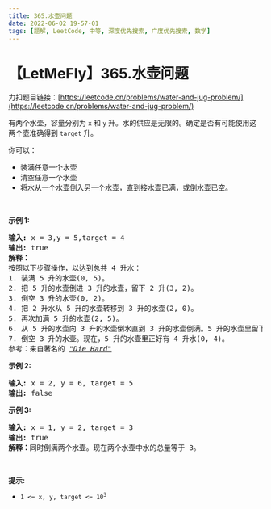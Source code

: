 ```yaml
---
title: 365.水壶问题
date: 2022-06-02 19-57-01
tags: [题解, LeetCode, 中等, 深度优先搜索, 广度优先搜索, 数学]
---
```


# 【LetMeFly】365.水壶问题

力扣题目链接：[https://leetcode.cn/problems/water-and-jug-problem/](https://leetcode.cn/problems/water-and-jug-problem/)

<p>有两个水壶，容量分别为&nbsp;<code>x</code>&nbsp;和 <code>y</code> 升。水的供应是无限的。确定是否有可能使用这两个壶准确得到&nbsp;<code>target</code>&nbsp;升。</p>

<p>你可以：</p>

<ul>
	<li>装满任意一个水壶</li>
	<li>清空任意一个水壶</li>
	<li>将水从一个水壶倒入另一个水壶，直到接水壶已满，或倒水壶已空。</li>
</ul>

<p>&nbsp;</p>

<p><strong>示例 1:</strong>&nbsp;</p>

<pre>
<strong>输入:</strong> x = 3,y = 5,target = 4
<strong>输出:</strong> true
<strong>解释：
</strong>按照以下步骤操作，以达到总共 4 升水：
1. 装满 5 升的水壶(0, 5)。
2. 把 5 升的水壶倒进 3 升的水壶，留下 2 升(3, 2)。
3. 倒空 3 升的水壶(0, 2)。
4. 把 2 升水从 5 升的水壶转移到 3 升的水壶(2, 0)。
5. 再次加满 5 升的水壶(2, 5)。
6. 从 5 升的水壶向 3 升的水壶倒水直到 3 升的水壶倒满。5 升的水壶里留下了 4 升水(3, 4)。
7. 倒空 3 升的水壶。现在，5 升的水壶里正好有 4 升水(0, 4)。
参考：来自著名的&nbsp;<a href="https://www.youtube.com/watch?v=BVtQNK_ZUJg"><em>"Die Hard"</em></a></pre>

<p><strong>示例 2:</strong></p>

<pre>
<strong>输入:</strong> x = 2, y = 6, target = 5
<strong>输出:</strong> false
</pre>

<p><strong>示例 3:</strong></p>

<pre>
<strong>输入:</strong> x = 1, y = 2, target = 3
<strong>输出:</strong> true
<b>解释：</b>同时倒满两个水壶。现在两个水壶中水的总量等于 3。</pre>

<p>&nbsp;</p>

<p><strong>提示:</strong></p>

<ul>
	<li><code>1 &lt;= x, y, target &lt;= 10<sup>3</sup></code></li>
</ul>


    